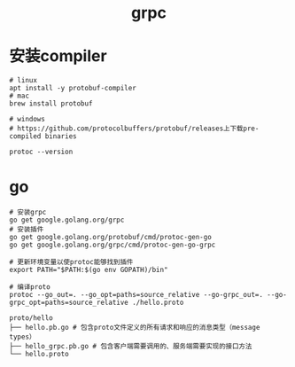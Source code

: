 <p style="text-align:center;font-size:28px;font-weight:bold;">grpc</p>

# 安装compiler

```shell
# linux
apt install -y protobuf-compiler
# mac
brew install protobuf

# windows
# https://github.com/protocolbuffers/protobuf/releases上下载pre-compiled binaries

protoc --version
```

# go

```shell
# 安装grpc
go get google.golang.org/grpc
# 安装插件
go get google.golang.org/protobuf/cmd/protoc-gen-go
go get google.golang.org/grpc/cmd/protoc-gen-go-grpc

# 更新环境变量以使protoc能够找到插件
export PATH="$PATH:$(go env GOPATH)/bin"
```

```shell
# 编译proto
protoc --go_out=. --go_opt=paths=source_relative --go-grpc_out=. --go-grpc_opt=paths=source_relative ./hello.proto

proto/hello
├── hello.pb.go # 包含proto文件定义的所有请求和响应的消息类型（message types）
├── hello_grpc.pb.go # 包含客户端需要调用的、服务端需要实现的接口方法
└── hello.proto
```

